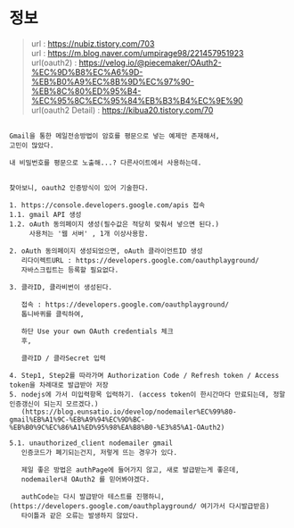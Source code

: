 # 정보
> url : https://nubiz.tistory.com/703 <br>
> url : https://m.blog.naver.com/umpirage98/221457951923 <br>
> url(oauth2) : https://velog.io/@piecemaker/OAuth2-%EC%9D%B8%EC%A6%9D-%EB%B0%A9%EC%8B%9D%EC%97%90-%EB%8C%80%ED%95%B4-%EC%95%8C%EC%95%84%EB%B3%B4%EC%9E%90 <br>
> url(oauth2 Detail) : https://kibua20.tistory.com/70 <br>
```

Gmail을 통한 메일전송방법이 암호를 평문으로 넣는 예제만 존재해서,
고민이 많았다.

내 비밀번호를 평문으로 노출해...? 다른사이트에서 사용하는데.


찾아보니, oauth2 인증방식이 있어 기술한다.

1. https://console.developers.google.com/apis 접속
1.1. gmail API 생성
1.2. oAuth 동의페이지 생성(필수값은 적당히 맞춰서 넣으면 된다.)
     사용처는 '웹 서버' , 1개 이상사용함.
     
2. oAuth 동의페이지 생성되었으면, oAuth 클라이언트ID 생성
   리다이렉트URL : https://developers.google.com/oauthplayground/
   자바스크립트는 등록할 필요없다.
   
3. 클라ID, 클라비번이 생성된다.
   
   접속 : https://developers.google.com/oauthplayground/ 
   톱니바퀴를 클릭하여,
   
   하단 Use your own OAuth credentials 체크
   후,
   
   클라ID / 클라Secret 입력
   
4. Step1, Step2를 따라가며 Authorization Code / Refresh token / Access token을 차례대로 발급받아 저장
5. nodejs에 가서 미입력항목 입력하기. (access token이 한시간마다 만료되는데, 정말 인증갱신이 되는지 모르겠다.)
   (https://blog.eunsatio.io/develop/nodemailer%EC%99%80-gmail%EB%A1%9C-%EB%A9%94%EC%9D%BC-%EB%B0%9C%EC%86%A1%ED%95%98%EA%B8%B0-%E3%85%A1-OAuth2)
   
5.1. unauthorized_client nodemailer gmail
   인증코드가 폐기되는건지, 저렇게 뜨는 경우가 있다.
   
   제일 좋은 방법은 authPage에 들어가지 않고, 새로 발급받는게 좋은데,
   nodemailer내 OAuth2 를 믿어봐야겠다.
   
   authCode는 다시 발급받아 테스트를 진행하니, (https://developers.google.com/oauthplayground/ 여기가서 다시발급받음)
   타이틀과 같은 오류는 발생하지 않았다.

```
